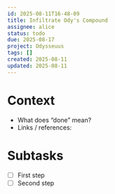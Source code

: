 ```yaml
---
id: 2025-08-11T16-48-09
title: Infiltrate Ody's Compound
assignee: alice
status: todo
due: 2025-08-17
project: Odysseuus
tags: []
created: 2025-08-11
updated: 2025-08-11
---
```

# Context
- What does “done” mean?
- Links / references:

# Subtasks
- [ ] First step
- [ ] Second step

